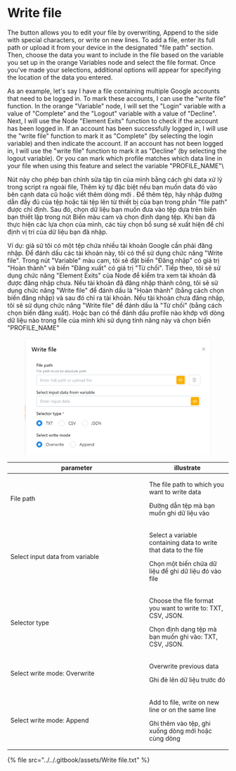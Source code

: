 # Write file

The button allows you to edit your file by overwriting, Append to the side with special characters, or write on new lines. To add a file, enter its full path or upload it from your device in the designated "file path" section. Then, choose the data you want to include in the file based on the variable you set up in the orange Variables node and select the file format. Once you've made your selections, additional options will appear for specifying the location of the data you entered.&#x20;

As an example, let's say I have a file containing multiple Google accounts that need to be logged in. To mark these accounts, I can use the "write file" function. In the orange "Variable" node, I will set the "Login" variable with a value of "Complete" and the "Logout" variable with a value of "Decline". Next, I will use the Node "Element Exits" function to check if the account has been logged in. If an account has been successfully logged in, I will use the "write file" function to mark it as "Complete" (by selecting the login variable) and then indicate the account. If an account has not been logged in, I will use the "write file" function to mark it as "Decline" (by selecting the logout variable). Or you can mark which profile matches which data line in your file when using this feature and select the variable "PROFILE\_NAME"\


Nút này cho phép bạn chỉnh sửa tập tin của mình bằng cách ghi data xử lý trong script ra ngoài file, Thêm ký tự đặc biệt nếu bạn muốn data đó vào bên cạnh data cũ hoặc viết thêm dòng mới . Để thêm tệp, hãy nhập đường dẫn đầy đủ của tệp hoặc tải tệp lên từ thiết bị của bạn trong phần "file path" được chỉ định. Sau đó, chọn dữ liệu bạn muốn đưa vào tệp dựa trên biến bạn thiết lập trong nút Biến màu cam và chọn định dạng tệp. Khi bạn đã thực hiện các lựa chọn của mình, các tùy chọn bổ sung sẽ xuất hiện để chỉ định vị trí của dữ liệu bạn đã nhập.&#x20;

Ví dụ: giả sử tôi có một tệp chứa nhiều tài khoản Google cần phải đăng nhập. Để đánh dấu các tài khoản này, tôi có thể sử dụng chức năng "Write file". Trong nút "Variable" màu cam, tôi sẽ đặt biến "Đăng nhập" có giá trị "Hoàn thành" và biến "Đăng xuất" có giá trị "Từ chối". Tiếp theo, tôi sẽ sử dụng chức năng "Element Exits" của Node để kiểm tra xem tài khoản đã được đăng nhập chưa. Nếu tài khoản đã đăng nhập thành công, tôi sẽ sử dụng chức năng "Write file" để đánh dấu là "Hoàn thành" (bằng cách chọn biến đăng nhập) và sau đó chỉ ra tài khoản. Nếu tài khoản chưa đăng nhập, tôi sẽ sử dụng chức năng "Write file" để đánh dấu là "Từ chối" (bằng cách chọn biến đăng xuất). Hoặc bạn có thể đánh dấu profile nào khớp với dòng dữ liệu nào trong file của mình khi sử dụng tính năng này và chọn biến "PROFILE\_NAME"



<figure><img src="../../.gitbook/assets/Write file (1).PNG" alt=""><figcaption></figcaption></figure>

<table><thead><tr><th width="302">parameter</th><th>illustrate</th></tr></thead><tbody><tr><td>File path</td><td><p>The file path to which you want to write data</p><p></p><p>Đường dẫn tệp mà bạn muốn ghi dữ liệu vào</p></td></tr><tr><td>Select input data from variable</td><td><p>Select a variable containing data to write that data to the file</p><p></p><p>Chọn một biến chứa dữ liệu để ghi dữ liệu đó vào file</p></td></tr><tr><td>Selector type</td><td><p>Choose the file format you want to write to: TXT, CSV, JSON.</p><p>Chọn định dạng tệp mà bạn muốn ghi vào: TXT, CSV, JSON.</p></td></tr><tr><td>Select write mode: Overwrite</td><td><p>Overwrite previous data</p><p></p><p>Ghi đè lên dữ liệu trước đó</p></td></tr><tr><td>Select write mode: Append</td><td><p>Add to file, write on new line or on the same line</p><p></p><p>Ghi thêm vào tệp, ghi xuống dòng mới hoặc cùng dòng</p></td></tr></tbody></table>

{% file src="../../.gitbook/assets/Write file.txt" %}
